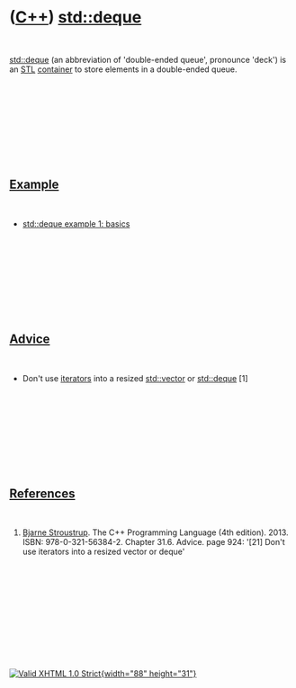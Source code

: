 



 

 

 

 

 

([C++](Cpp.htm)) [std::deque](CppDeque.htm)
===========================================

 

[std::deque](CppDeque.htm) (an abbreviation of 'double-ended queue',
pronounce 'deck') is an [STL](CppStl.htm) [container](CppContainer.htm)
to store elements in a double-ended queue.

 

 

 

 

 

[Example](CppExample.htm)
-------------------------

 

-   [std::deque example 1: basics](CppDequeExample1.htm)

 

 

 

 

 

[Advice](CppAdvice.htm)
-----------------------

 

-   Don't use [iterators](CppIterator.htm) into a resized
    [std::vector](CppVector.htm) or [std::deque](CppDeque.htm) \[1\]

 

 

 

 

 

[References](CppReferences.htm)
-------------------------------

 

1.  [Bjarne Stroustrup](CppBjarneStroustrup.htm). The C++ Programming
    Language (4th edition). 2013. ISBN: 978-0-321-56384-2. Chapter 31.6.
    Advice. page 924: '\[21\] Don't use iterators into a resized vector
    or deque'

 

 

 

 

 





 

[![Valid XHTML 1.0 Strict](valid-xhtml10.png){width="88"
height="31"}](http://validator.w3.org/check?uri=referer)
